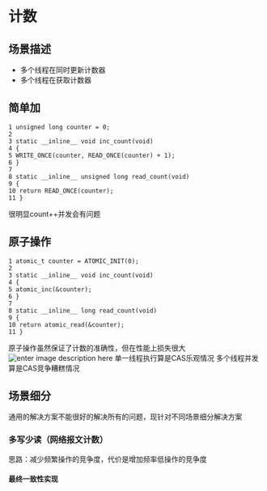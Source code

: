 # 计数
## 场景描述
- 多个线程在同时更新计数器
- 多个线程在获取计数器

## 简单加
```
1 unsigned long counter = 0;
2
3 static __inline__ void inc_count(void)
4 {
5 WRITE_ONCE(counter, READ_ONCE(counter) + 1);
6 }
7
8 static __inline__ unsigned long read_count(void)
9 {
10 return READ_ONCE(counter);
11 }
```
很明显count++并发会有问题

## 原子操作
```
1 atomic_t counter = ATOMIC_INIT(0);
2
3 static __inline__ void inc_count(void)
4 {
5 atomic_inc(&counter);
6 }
7
8 static __inline__ long read_count(void)
9 {
10 return atomic_read(&counter);
11 }
```
原子操作虽然保证了计数的准确性，但在性能上损失很大
![enter image description here](https://lh3.googleusercontent.com/z8ng0eRBCzxNLXnzstprhA7kAKeIZTKhzgCfkNMVtkCF4SS5X7VFEMu3QWDWdphmKoh2QCakN9I9)
单一线程执行算是CAS乐观情况
多个线程并发算是CAS竞争糟糕情况

## 场景细分
通用的解决方案不能很好的解决所有的问题，现针对不同场景细分解决方案
### 多写少读（网络报文计数）
思路：减少频繁操作的竞争度，代价是增加频率低操作的竞争度

#### 最终一致性实现

<!--stackedit_data:
eyJoaXN0b3J5IjpbMTU4OTQzMjAyLC00Mzg0NDI1NjEsNzMwOT
k4MTE2XX0=
-->